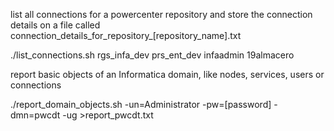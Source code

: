 list all connections for a powercenter repository and store the connection details on a 
file called connection_details_for_repository_[repository_name].txt

./list_connections.sh rgs_infa_dev prs_ent_dev infaadmin 19almacero

report basic objects of an Informatica domain, like nodes, services, users or connections

./report_domain_objects.sh -un=Administrator -pw=[password] -dmn=pwcdt -ug >report_pwcdt.txt

